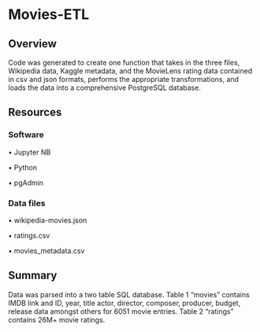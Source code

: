 # Movies-ETL
## Overview
Code was generated to create one function that takes in the three files, Wikipedia data, Kaggle metadata, and the MovieLens rating data contained in csv and json formats, performs the appropriate transformations, and loads the data into a comprehensive PostgreSQL database.
## Resources
### Software
•	Jupyter NB

•	Python

•	pgAdmin

### Data files
•	wikipedia-movies.json

•	ratings.csv

•	movies_metadata.csv
## Summary
Data was parsed into a two table SQL database. Table 1 “movies” contains IMDB link and ID, year, title actor, director, composer, producer, budget, release data amongst others for 6051 movie entries.  Table 2 “ratings” contains 26M+ movie ratings.
